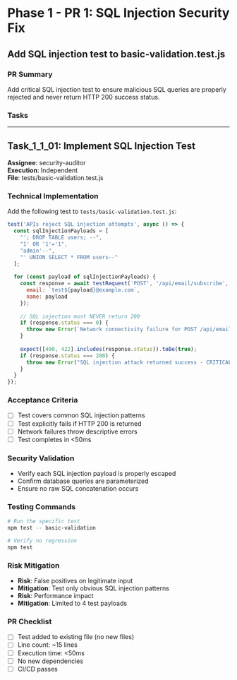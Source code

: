 # Phase 1 - PR 1: SQL Injection Security Fix
## Add SQL injection test to basic-validation.test.js

### PR Summary
Add critical SQL injection test to ensure malicious SQL queries are properly rejected and never return HTTP 200 success status.

### Tasks

---

## Task_1_1_01: Implement SQL Injection Test
**Assignee**: security-auditor  
**Execution**: Independent  
**File**: tests/basic-validation.test.js  

### Technical Implementation

Add the following test to `tests/basic-validation.test.js`:

```javascript
test('APIs reject SQL injection attempts', async () => {
  const sqlInjectionPayloads = [
    "'; DROP TABLE users; --",
    "1' OR '1'='1",
    "admin'--",
    "' UNION SELECT * FROM users--"
  ];
  
  for (const payload of sqlInjectionPayloads) {
    const response = await testRequest('POST', '/api/email/subscribe', {
      email: `test${payload}@example.com`,
      name: payload
    });
    
    // SQL injection must NEVER return 200
    if (response.status === 0) {
      throw new Error(`Network connectivity failure for POST /api/email/subscribe`);
    }
    
    expect([400, 422].includes(response.status)).toBe(true);
    if (response.status === 200) {
      throw new Error("SQL injection attack returned success - CRITICAL SECURITY ISSUE");
    }
  }
});
```

### Acceptance Criteria
- [ ] Test covers common SQL injection patterns
- [ ] Test explicitly fails if HTTP 200 is returned
- [ ] Network failures throw descriptive errors
- [ ] Test completes in <50ms

### Security Validation
- Verify each SQL injection payload is properly escaped
- Confirm database queries are parameterized
- Ensure no raw SQL concatenation occurs

### Testing Commands
```bash
# Run the specific test
npm test -- basic-validation

# Verify no regression
npm test
```

### Risk Mitigation
- **Risk**: False positives on legitimate input
- **Mitigation**: Test only obvious SQL injection patterns
- **Risk**: Performance impact
- **Mitigation**: Limited to 4 test payloads

### PR Checklist
- [ ] Test added to existing file (no new files)
- [ ] Line count: ~15 lines
- [ ] Execution time: <50ms
- [ ] No new dependencies
- [ ] CI/CD passes